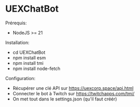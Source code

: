 # UEXChatBot
Prérequis:
* NodeJS >= 21

Installation:
* cd UEXChatBot
* npm install esm
* npm install tmi
* npm install node-fetch

Configuration:
* Récupérer une clé API sur https://uexcorp.space/api.html
* Connecter le bot à Twitch sur https://twitchapps.com/tmi/
* On met tout dans le settings.json (qu'il faut créér)
